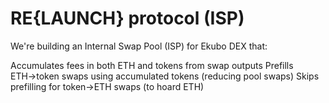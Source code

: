 # RE{LAUNCH} protocol (ISP)
We're building an Internal Swap Pool (ISP) for Ekubo DEX that:

Accumulates fees in both ETH and tokens from swap outputs
Prefills ETH→token swaps using accumulated tokens (reducing pool swaps)
Skips prefilling for token→ETH swaps (to hoard ETH)

